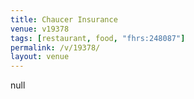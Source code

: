 ```yaml
---
title: Chaucer Insurance
venue: v19378
tags: [restaurant, food, "fhrs:248087"]
permalink: /v/19378/
layout: venue
---
```

null